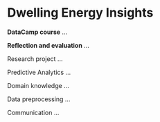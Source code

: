 # Dwelling Energy Insights


**DataCamp course**
...

**Reflection and evaluation**
...

Research project
...

Predictive Analytics
...

Domain knowledge
...

Data preprocessing
...

Communication
...
